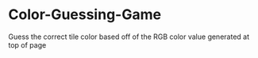 # Color-Guessing-Game
Guess the correct tile color based off of the RGB color value generated at top of page
